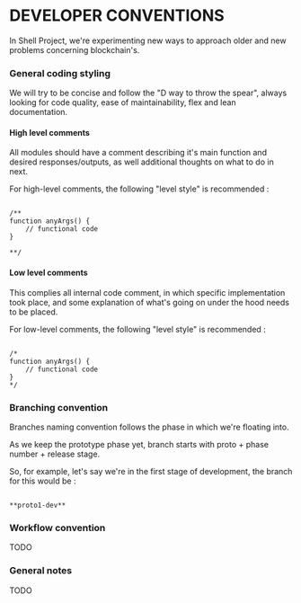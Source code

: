 # DEVELOPER CONVENTIONS

In Shell Project, we're experimenting new ways to approach older and new problems concerning blockchain's.


### General coding styling

We will try to be concise and follow the "D way to throw the spear", always looking for code quality, ease of maintainability, flex and lean documentation.

#### High level comments

All modules should have a comment describing it's main function and desired responses/outputs, as well additional thoughts on what to do in next.

For high-level comments, the following "level style" is recommended :

```

/**
function anyArgs() {
    // functional code
}

**/

```

#### Low level comments

This complies all internal code comment, in which specific implementation took place, and some explanation of what's going on under the hood needs to be placed. 

For low-level comments, the following "level style" is recommended :

```

/*
function anyArgs() {
    // functional code
}
*/

```


### Branching convention

Branches naming convention follows the phase in which we're floating into.

As we keep the prototype phase yet, branch starts with proto + phase number + release stage.

So, for example, let's say we're in the first stage of development, the branch for this would be :

```

**proto1-dev**

```

### Workflow convention

TODO

### General notes

TODO
